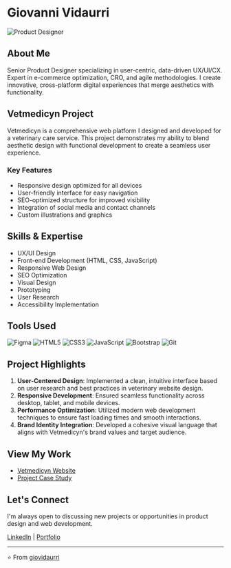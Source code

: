 # Giovanni Vidaurri

![Product Designer](https://img.shields.io/badge/Product%20Designer-UX%20%7C%20UI%20%7C%20CX-blue)

## About Me
Senior Product Designer specializing in user-centric, data-driven UX/UI/CX. Expert in e-commerce optimization, CRO, and agile methodologies. I create innovative, cross-platform digital experiences that merge aesthetics with functionality.

## Vetmedicyn Project
Vetmedicyn is a comprehensive web platform I designed and developed for a veterinary care service. This project demonstrates my ability to blend aesthetic design with functional development to create a seamless user experience.

### Key Features
- Responsive design optimized for all devices
- User-friendly interface for easy navigation
- SEO-optimized structure for improved visibility
- Integration of social media and contact channels
- Custom illustrations and graphics

## Skills & Expertise
- UX/UI Design
- Front-end Development (HTML, CSS, JavaScript)
- Responsive Web Design
- SEO Optimization
- Visual Design
- Prototyping
- User Research
- Accessibility Implementation

## Tools Used
![Figma](https://img.shields.io/badge/-Figma-F24E1E?style=flat&logo=figma&logoColor=white)
![HTML5](https://img.shields.io/badge/-HTML5-E34F26?style=flat&logo=html5&logoColor=white)
![CSS3](https://img.shields.io/badge/-CSS3-1572B6?style=flat&logo=css3&logoColor=white)
![JavaScript](https://img.shields.io/badge/-JavaScript-F7DF1E?style=flat&logo=javascript&logoColor=black)
![Bootstrap](https://img.shields.io/badge/-Bootstrap-7952B3?style=flat&logo=bootstrap&logoColor=white)
![Git](https://img.shields.io/badge/-Git-F05032?style=flat&logo=git&logoColor=white)

## Project Highlights
1. **User-Centered Design**: Implemented a clean, intuitive interface based on user research and best practices in veterinary website design.
2. **Responsive Development**: Ensured seamless functionality across desktop, tablet, and mobile devices.
3. **Performance Optimization**: Utilized modern web development techniques to ensure fast loading times and smooth interactions.
4. **Brand Identity Integration**: Developed a cohesive visual language that aligns with Vetmedicyn's brand values and target audience.

## View My Work
- [Vetmedicyn Website](https://www.vetmedicyn.com)
- [Project Case Study](#) <!-- Add link to your case study if available -->

## Let's Connect
I'm always open to discussing new projects or opportunities in product design and web development.

[LinkedIn](https://www.linkedin.com/in/giovidaurri/) | [Portfolio](https://www.giovidaurri.com/)

---
⭐️ From [giovidaurri](https://github.com/Gio-vidaurri)